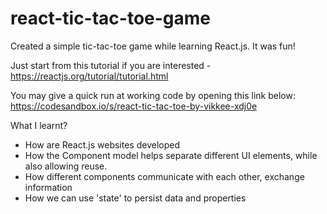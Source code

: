 # react-tic-tac-toe-game
Created a simple tic-tac-toe game while learning React.js. It was fun!

Just start from this tutorial if you are interested - 
https://reactjs.org/tutorial/tutorial.html

You may give a quick run at working code by opening this link below:
https://codesandbox.io/s/react-tic-tac-toe-by-vikkee-xdj0e

What I learnt? 
- How are React.js websites developed
- How the Component model helps separate different UI elements, while also allowing reuse.
- How different components communicate with each other, exchange information
- How we can use 'state' to persist data and properties 

